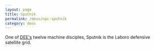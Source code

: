 ```yaml
---
layout: page
title: Sputnik
permalink: /deus/npc-sputnik
category: deus
---
```

One of [DEE's](char-public-griffin) twelve machine disciples, Sputnik is the Laboro defensive satellite grid.
